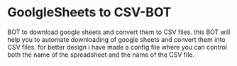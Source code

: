 # GoolgleSheets to CSV-BOT
BOT to download google sheets and convert them to CSV files.
this BOT will help you to automate downloading of google sheets and convert them into CSV files.
for better design i have made a config file where you can control both the name of the spreadsheet and the name of the CSV file. 
